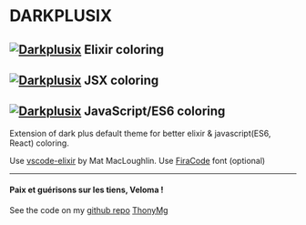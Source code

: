 # DARKPLUSIX
[![Darkplusix](https://raw.githubusercontent.com/thonymg/vscode-darkplusix/master/Darkplusix-ex.JPG)](https://github.com/thonymg/vscode-darkplusix)
Elixir coloring 
---------------------------------------------------------------------
[![Darkplusix](https://raw.githubusercontent.com/thonymg/vscode-darkplusix/master/Darkplusix-jsx.JPG)](https://github.com/thonymg/vscode-darkplusix)
JSX coloring
---------------------------------------------------------------------
[![Darkplusix](https://raw.githubusercontent.com/thonymg/vscode-darkplusix/master/Darkplusix-js.JPG)](https://github.com/thonymg/vscode-darkplusix)
JavaScript/ES6 coloring 
---------------------------------------------------------------------

Extension of dark plus default theme for better elixir & javascript(ES6, React) coloring.

Use [vscode-elixir](https://github.com/mat-mcloughlin/vscode-elixir) by Mat MacLoughlin.
Use [FiraCode](https://github.com/tonsky/FiraCode) font (optional)

---------------------------------------------------------------------

#### Paix et guérisons sur les tiens, Veloma !
See the code on my [github repo](https://github.com/thonymg/vscode-darkplusix)
[ThonyMg](https://github.com/thonymg)
